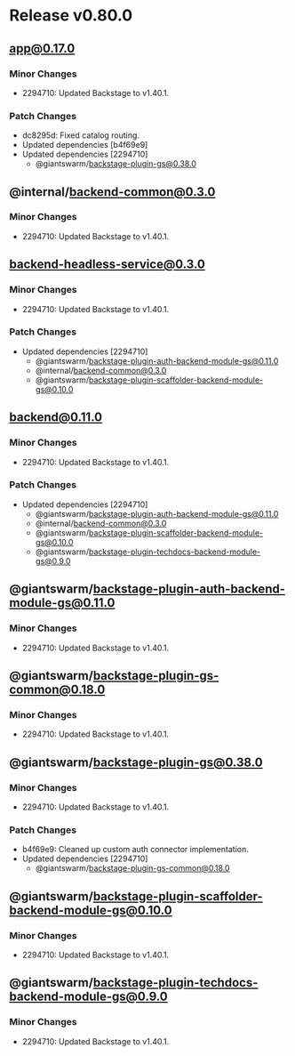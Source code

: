 # Release v0.80.0

## app@0.17.0

### Minor Changes

- 2294710: Updated Backstage to v1.40.1.

### Patch Changes

- dc8295d: Fixed catalog routing.
- Updated dependencies [b4f69e9]
- Updated dependencies [2294710]
  - @giantswarm/backstage-plugin-gs@0.38.0

## @internal/backend-common@0.3.0

### Minor Changes

- 2294710: Updated Backstage to v1.40.1.

## backend-headless-service@0.3.0

### Minor Changes

- 2294710: Updated Backstage to v1.40.1.

### Patch Changes

- Updated dependencies [2294710]
  - @giantswarm/backstage-plugin-auth-backend-module-gs@0.11.0
  - @internal/backend-common@0.3.0
  - @giantswarm/backstage-plugin-scaffolder-backend-module-gs@0.10.0

## backend@0.11.0

### Minor Changes

- 2294710: Updated Backstage to v1.40.1.

### Patch Changes

- Updated dependencies [2294710]
  - @giantswarm/backstage-plugin-auth-backend-module-gs@0.11.0
  - @internal/backend-common@0.3.0
  - @giantswarm/backstage-plugin-scaffolder-backend-module-gs@0.10.0
  - @giantswarm/backstage-plugin-techdocs-backend-module-gs@0.9.0

## @giantswarm/backstage-plugin-auth-backend-module-gs@0.11.0

### Minor Changes

- 2294710: Updated Backstage to v1.40.1.

## @giantswarm/backstage-plugin-gs-common@0.18.0

### Minor Changes

- 2294710: Updated Backstage to v1.40.1.

## @giantswarm/backstage-plugin-gs@0.38.0

### Minor Changes

- 2294710: Updated Backstage to v1.40.1.

### Patch Changes

- b4f69e9: Cleaned up custom auth connector implementation.
- Updated dependencies [2294710]
  - @giantswarm/backstage-plugin-gs-common@0.18.0

## @giantswarm/backstage-plugin-scaffolder-backend-module-gs@0.10.0

### Minor Changes

- 2294710: Updated Backstage to v1.40.1.

## @giantswarm/backstage-plugin-techdocs-backend-module-gs@0.9.0

### Minor Changes

- 2294710: Updated Backstage to v1.40.1.
